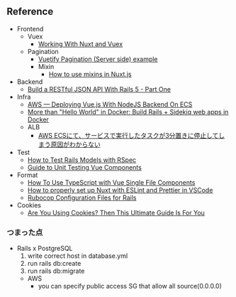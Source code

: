 ## Reference


- Frontend
  - Vuex
    - [Working With Nuxt and Vuex](https://langvad.dev/blog/working-with-nuxt-and-vuex/)
  - Pagination
    - [Vuetify Pagination (Server side) example](https://www.bezkoder.com/vuetify-pagination-server-side/)
    - Mixin
      - [How to use mixins in Nuxt.js](https://medium.com/@seyijosh44/how-to-use-mixins-in-nuxt-js-826724fa251)
- Backend
  - [Build a RESTful JSON API With Rails 5 - Part One](https://www.digitalocean.com/community/tutorials/build-a-restful-json-api-with-rails-5-part-one)
- Infra
  - [AWS — Deploying Vue.js With NodeJS Backend On ECS](https://medium.com/bb-tutorials-and-thoughts/aws-deploying-vue-js-with-nodejs-backend-on-ecs-cd3c3740b0a)
  - [More than "Hello World" in Docker: Build Rails + Sidekiq web apps in Docker](https://dev.to/raphael_jambalos/more-than-hello-world-in-docker-run-rails-sidekiq-web-apps-in-docker-1b37)
  - ALB
    - [AWS ECSにて、サービスで実行したタスクが3分置きに停止してしまう原因がわからない](https://teratail.com/questions/262962)
- Test
  - [How to Test Rails Models with RSpec](https://semaphoreci.com/community/tutorials/how-to-test-rails-models-with-rspec)
  - [Guide to Unit Testing Vue Components](https://testdriven.io/blog/vue-unit-testing/)
- Format
  - [How To Use TypeScript with Vue Single File Components](https://www.digitalocean.com/community/tutorials/vuejs-using-typescript-with-vue)
  - [How to properly set up Nuxt with ESLint and Prettier in VSCode](https://medium.com/@gogl.alex/how-to-properly-set-up-eslint-with-prettier-for-vue-or-nuxt-in-vscode-e42532099a9c)
  - [Rubocop Configuration Files for Rails](https://prabinpoudel.com.np/articles/rubocop-configuration-files-for-rails/)
- Cookies
  - [Are You Using Cookies? Then This Ultimate Guide Is For You](https://html.com/resources/cookies-ultimate-guide/)


### つまった点

- Rails x PostgreSQL
  1. write correct host in database.yml
  2. run rails db:create
  3. run rails db:migrate
  - AWS
    - you can specify public access SG that allow all source(0.0.0.0)


